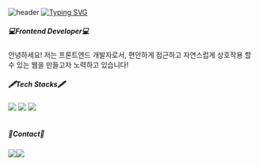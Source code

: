 ![header](https://capsule-render.vercel.app/api?type=waving&color=timeGradient&animation=twinkling&height=80)
[![Typing SVG](https://readme-typing-svg.demolab.com?font=Rajdhani&weight=500&size=24&pause=1000&color=E87293EA&background=2831FF00&center=true&vCenter=true&width=435&lines=Welcome+to+Juhyun's+GitHub!%F0%9F%91%8B)](https://git.io/typing-svg)

##### 💻Frontend Developer💻
안녕하세요! 저는 프론트엔드 개발자로서, 편안하게 접근하고 자연스럽게 상호작용 할 수 있는 웹을 만들고자 노력하고 있습니다!
##### 🖋Tech Stacks🖋
<div style="display:flex; flex-direction:row;">
<img src="https://img.shields.io/badge/html5-E34F26.svg?style=flat-square&logo=html5&logoColor=white" />&nbsp
<img src="https://img.shields.io/badge/Javascript-ffb13b?style=flat-square&logo=javascript&logoColor=white" />&nbsp
<img src="https://img.shields.io/badge/react-20232a.svg?style=flat-square&logo=react&logoColor=#61DBFB" />&nbsp
</div><br>

##### 📩Contact📩
<div style="display:flex; flex-direction:row;">
 <a href="https://velog.io/@uai1003"><img src="https://img.shields.io/badge/Blog-11B48A?style=flat-square&logo=Vimeo&logoColor=white&link=https://velog.io/@uai1003"/></a>
 <a href="mailto:wngus7988.10@gmail.com">
   <img src="https://img.shields.io/badge/Gmail-d14836?style=flat-square&logo=Gmail&logoColor=white&link=wngus7988.10@gmail.com"/>
</a>
</div><br>
<!--
**hyuniiya/hyuniiya** is a ✨ _special_ ✨ repository because its `README.md` (this file) appears on your GitHub profile.

Here are some ideas to get you started:

- 🔭 I’m currently working on ...
- 🌱 I’m currently learning ...
- 👯 I’m looking to collaborate on ...
- 🤔 I’m looking for help with ...
- 💬 Ask me about ...
- 📫 How to reach me: ...
- 😄 Pronouns: ...
- ⚡ Fun fact: ...
-->
